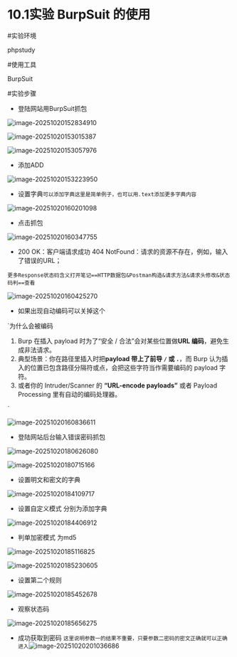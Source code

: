 # 10.1实验 BurpSuit 的使用

#实验环境

phpstudy

#使用工具

BurpSuit

#实验步骤

- 登陆网站用BurpSuit抓包

![image-20251020152834910](images/image-20251020152834910-1760945944639-11.png)

![image-20251020153015387](images/image-20251020153015387-1760945943121-9.png)

![image-20251020153057976](images/image-20251020153057976-1760945941641-7.png)

- 添加ADD

![image-20251020153223950](images/image-20251020153223950-1760945939982-5.png)

- 设置字典`可以添加字典这里是简单例子，也可以用.text添加更多字典内容`

![image-20251020160201098](images/image-20251020160201098.png)

- 点击抓包

![image-20251020160347755](images/image-20251020160347755.png)

- 200 OK：客户端请求成功  404 NotFound：请求的资源不存在，例如，输入了错误的URL；

​	`更多Response状态码含义打开笔记==HTTP数据包&Postman构造&请求方法&请求头修改&状态码判==查看`

![image-20251020160425270](images/image-20251020160425270.png)

- 如果出现自动编码可以关掉这个 

`为什么会被编码

1. Burp 在插入 payload 时为了“安全 / 合法”会对某些位置做**URL 编码**，避免生成非法请求。
2. 典型场景：你在路径里插入时把**payload 带上了前导 `/` 或 `.`**，而 Burp 认为插入的位置已包含路径分隔符或点，会把这些字符当作需要编码的 payload 字符。
3. 或者你的 Intruder/Scanner 的 **“URL-encode payloads”** 或者 Payload Processing 里有自动的编码处理器。

`

![image-20251020160836611](images/image-20251020160836611.png)

- 登陆网站后台输入错误密码抓包

![image-20251020180626080](images/image-20251020180626080.png)

![image-20251020180715166](images/image-20251020180715166.png)

- 设置明文和密文的字典

![image-20251020184109717](images/image-20251020184109717.png)

- 设置自定义模式 分别为添加字典

![image-20251020184406912](images/image-20251020184406912.png)

- 判单加密模式 为md5

![image-20251020185116825](images/image-20251020185116825.png)

![image-20251020185230605](images/image-20251020185230605.png)

- 设置第二个规则

![image-20251020185452678](images/image-20251020185452678.png)

- 观察状态码 

![image-20251020185656275](images/image-20251020185656275.png)

- 成功获取到密码  `这里说明参数一的结果不重要，只要参数二密码的密文正确就可以正确进入`![image-20251020201036686](images/image-20251020201036686.png)
